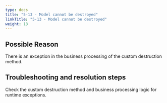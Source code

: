 ```yaml
---
type: docs
title: "5-13 - Model cannot be destroyed"
linkTitle: "5-13 - Model cannot be destroyed"
weight: 13
---
```


## Possible Reason

There is an exception in the business processing of the custom destruction method.

## Troubleshooting and resolution steps

Check the custom destruction method and business processing logic for runtime exceptions.

<p style="margin-top: 3rem;"> </p>